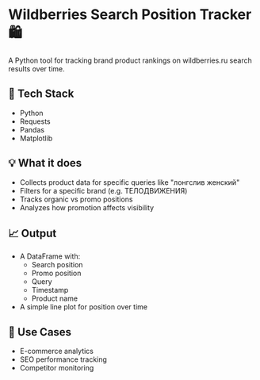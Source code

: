 # Wildberries Search Position Tracker 🛍️

A Python tool for tracking brand product rankings on wildberries.ru search results over time.

## 🔧 Tech Stack
- Python
- Requests
- Pandas
- Matplotlib

## 💡 What it does
- Collects product data for specific queries like "лонгслив женский"
- Filters for a specific brand (e.g. ТЕЛОДВИЖЕНИЯ)
- Tracks organic vs promo positions
- Analyzes how promotion affects visibility

## 📈 Output
- A DataFrame with:
  - Search position
  - Promo position
  - Query
  - Timestamp
  - Product name
- A simple line plot for position over time

## 📌 Use Cases
- E-commerce analytics
- SEO performance tracking
- Competitor monitoring
